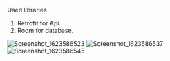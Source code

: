 Used libraries
1) Retrofit for Api.
2) Room for database.

![Screenshot_1623586523](https://user-images.githubusercontent.com/37394000/121807278-11fb8880-cc71-11eb-97c1-7f3f433899f8.png)
![Screenshot_1623586537](https://user-images.githubusercontent.com/37394000/121807286-19229680-cc71-11eb-9c21-4403ab222233.png)
![Screenshot_1623586545](https://user-images.githubusercontent.com/37394000/121807292-2049a480-cc71-11eb-8451-7d84453e42a1.png)
